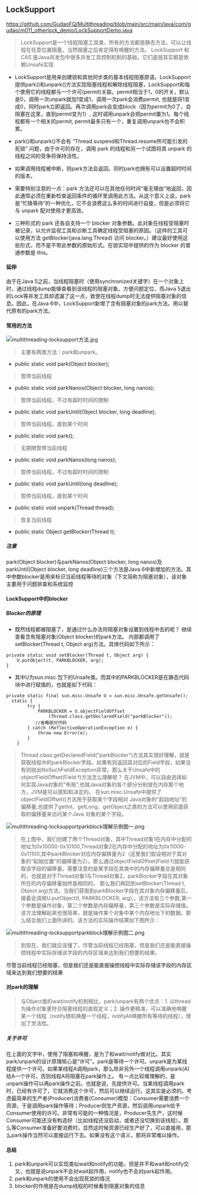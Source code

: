 ## LockSupport
<https://github.com/GudaoFQ/Multithreading/blob/main/src/main/java/com/gudao/m011_otherlock_demo/LockSupportDemo.java>
> LockSupport是一个线程阻塞工具类，所有的方法都是静态方法，可以让线程在任意位置阻塞，当然阻塞之后肯定得有唤醒的方法。
> LockSupport 和 CAS 是Java并发包中很多并发工具控制机制的基础，它们底层其实都是依赖Unsafe实现

* LockSupport是用来创建锁和其他同步类的基本线程阻塞原语。LockSupport 提供park()和unpark()方法实现阻塞线程和解除线程阻塞，LockSupport和每个使用它的线程都与一个许可(permit)关联。permit相当于1，0的开关，默认是0，调用一次unpark就加1变成1，调用一次park会消费permit, 也就是将1变成0，同时park立即返回。再次调用park会变成block（因为permit为0了，会阻塞在这里，直到permit变为1）, 这时调用unpark会把permit置为1。每个线程都有一个相关的permit, permit最多只有一个，重复调用unpark也不会积累。

* park()和unpark()不会有 “Thread.suspend和Thread.resume所可能引发的死锁” 问题，由于许可的存在，调用 park 的线程和另一个试图将其 unpark 的线程之间的竞争将保持活性。

* 如果调用线程被中断，则park方法会返回。同时park也拥有可以设置超时时间的版本。

* 需要特别注意的一点：park 方法还可以在其他任何时间“毫无理由”地返回，因此通常必须在重新检查返回条件的循环里调用此方法。从这个意义上说，park 是“忙碌等待”的一种优化，它不会浪费这么多的时间进行自旋，但是必须将它与 unpark 配对使用才更高效。

* 三种形式的 park 还各自支持一个 blocker 对象参数。此对象在线程受阻塞时被记录，以允许监视工具和诊断工具确定线程受阻塞的原因。（这样的工具可以使用方法 getBlocker(java.lang.Thread) 访问 blocker。）建议最好使用这些形式，而不是不带此参数的原始形式。在锁实现中提供的作为 blocker 的普通参数是 this。

#### 延伸
由于在Java 5之前，当线程阻塞时（使用synchronized关键字）在一个对象上时，通过线程dump能够查看到该线程的阻塞对象。方便问题定位，而Java 5退出的Lock等并发工具却遗漏了这一点，致使在线程dump时无法提供阻塞对象的信息。因此，在Java 6中，LockSupport新增了含有阻塞对象的park方法。用以替代原有的park方法。

#### 常用的方法
![multithreading-locksupport方法.jpg](../resource/multithreading/multithreading-locksupport方法.jpg)
> 主要有两类方法：park和unpark。
* public static void park(Object blocker);
> 暂停当前线程

* public static void parkNanos(Object blocker, long nanos); 
> 暂停当前线程，不过有超时时间的限制

* public static void parkUntil(Object blocker, long deadline); 
> 暂停当前线程，直到某个时间

* public static void park(); 
> 无期限暂停当前线程

* public static void parkNanos(long nanos); 
> 暂停当前线程，不过有超时时间的限制

* public static void parkUntil(long deadline); 
> 暂停当前线程，直到某个时间

* public static void unpark(Thread thread); 
> 恢复当前线程

* public static Object getBlocker(Thread t);

##### 注意
park(Object blocker)与parkNanos(Object blocker, long nanos)及parkUntil(Object blocker, long deadline)三个方法是Java 6中新增加的方法。其中参数blocker是用来标识当前线程等待的对象（下文简称为阻塞对象），该对象主要用于问题排查和系统监控

#### LockSupport中的blocker
##### Blocker的原理
* 既然线程都被阻塞了，是通过什么办法将阻塞对象设置到线程中去的呢？ 继续查看含有阻塞对象(Object blocker)的park方法。 内部都调用了setBlocker(Thread t, Object arg)方法。具体代码如下所示：
```shell
private static void setBlocker(Thread t, Object arg) {
    U.putObject(t, PARKBLOCKER, arg);
}
```
* 其中U为sun.misc.包下的Unsafe类。而其中的PARKBLOCKER是在静态代码块中进行赋值的，也就是如下代码：
```shell
private static final sun.misc.Unsafe U = sun.misc.Unsafe.getUnsafe();
  static {
        try {
            PARKBLOCKER = U.objectFieldOffset
                (Thread.class.getDeclaredField("parkBlocker"));
		   //省略部分代码
        } catch (ReflectiveOperationException e) {
            throw new Error(e);
        }
    }
```
> Thread.class.getDeclaredField("parkBlocker")方法其实很好理解，就是获取线程中的parkBlocker字段。如果有则返回其对应的Field字段，如果没有则抛出NoSuchFieldException异常。那么关于Unsafe中的objectFieldOffset(Field f)方法怎么理解呢？
在JVM中，可以自由选择如何实现Java对象的"布局",也就Java对象的各个部分分别放在内存那个地方，JVM是可以感知和决定的。 在sun.misc.Unsafe中提供了objectFieldOffset()方法用于获取某个字段相对 Java对象的“起始地址”的偏移量,也提供了getInt、getLong、getObject之类的方法可以使用前面获取的偏移量来访问某个Java 对象的某个字段。

![multithreading-locksupportparkblock理解示例图一.png](../resource/multithreading/multithreading-locksupportparkblock理解示例图一.png)
> 在上图中，我们创建了两个Thread对象，其中Thread对象1在内存中分配的地址为0x10000-0x10100,Thread对象2在内存中分配的地址为0x11000-0x11100,其中parkBlocker对应内存偏移量为2（这里我们假设相对于其对象的“起始位置”的偏移量为2）。那么通过objectFieldOffset(Field f)就能获取该字段的偏移量。需要注意的是某字段在其类中的内存偏移量总是相同的，也就是对于Thread对象1与Thread对象2，parkBlocker字段在其对象所在的内存偏移量始终是相同的。
那么我们再回到setBlocker(Thread t, Object arg)方法，当我们获取到parkBlocker字段在其对象内存偏移量后，
接着会调用U.putObject(t, PARKBLOCKER, arg);，该方法有三个参数,第一个参数是操作对象，第二个参数是内存偏移量，第三个参数是实际存储值。该方法理解起来也很简单，就是操作某个对象中某个内存地址下的数据。那么结合我们上面所讲的。该方法的实际操作结果如下图所示：

![multithreading-locksupportparkblock理解示例图二.png](../resource/multithreading/multithreading-locksupportparkblock理解示例图一.png)
> 到现在，我们就应该懂了，尽管当前线程已经阻塞，但是我们还是能直接操控线程中实际存储该字段的内存区域来达到我们想要的结果。

尽管当前线程已经阻塞，但是我们还是能直接操控线程中实际存储该字段的内存区域来达到我们想要的结果


#### 对park的理解
> 与Object类的wait/notify机制相比，park/unpark有两个优点：1. 以thread为操作对象更符合阻塞线程的直观定义；2. 操作更精准，可以准确地唤醒某一个线程（notify随机唤醒一个线程，notifyAll唤醒所有等待的线程），增加了灵活性。

##### 关于许可
在上面的文字中，使用了阻塞和唤醒，是为了和wait/notify做对比。其实park/unpark的设计原理核心是“许可”。park是等待一个许可。unpark是为某线程提供一个许可。如果某线程A调用park，那么除非另外一个线程调用unpark(A)给A一个许可，否则线程A将阻塞在park操作上。
有一点比较难理解的，是unpark操作可以再park操作之前。也就是说，先提供许可。当某线程调用park时，已经有许可了，它就消费这个许可，然后可以继续运行。这其实是必须的。考虑最简单的生产者(Producer)消费者(Consumer)模型：Consumer需要消费一个资源，于是调用park操作等待；Producer则生产资源，然后调用unpark给予Consumer使用的许可。非常有可能的一种情况是，Producer先生产，这时候Consumer可能还没有构造好（比如线程还没启动，或者还没切换到该线程）。那么等Consumer准备好要消费时，显然这时候资源已经生产好了，可以直接用，那么park操作当然可以直接运行下去。如果没有这个语义，那将非常难以操作。
    
#### 总结
1. park和unpark可以实现类似wait和notify的功能，但是并不和wait和notify交叉，也就是说unpark不会对wait起作用，notify也不会对park起作用。
2. park和unpark的使用不会出现死锁的情况
3. blocker的作用是在dump线程的时候看到阻塞对象的信息
